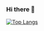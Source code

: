 
### Hi there 👋
[![Top Langs](https://github-readme-stats.vercel.app/api/top-langs/?username=Animasso&langs_count=8)](https://github.com/Animasso/github-readme-stats)
<!-- <picture>
<source 
  srcset="https://github-readme-stats.vercel.app/api?username=Animassso&show_icons=true&theme=dark"
  media="(prefers-color-scheme: dark)"
  bg_color="#42f578"
/>
<source
  srcset="https://github-readme-stats.vercel.app/api?username=Animasso&show_icons=true"
  media="(prefers-color-scheme: light), (prefers-color-scheme: no-preference)"
/>
<img src="https://github-readme-stats.vercel.app/api?username=Animasso&show_icons=true" />
</picture> -->
<!-- [![Animasso's GitHub stats](https://github-readme-stats.vercel.app/api?username=Animasso)](https://github.com/Animasso/github-readme-stats) -->
<!--
**Animasso/Animasso** is a ✨ _special_ ✨ repository because its `README.md` (this file) appears on your GitHub profile.

Here are some ideas to get you started:

- 🔭 I’m currently working on ...
- 🌱 I’m currently learning ...
- 👯 I’m looking to collaborate on ...
- 🤔 I’m looking for help with ...
- 💬 Ask me about ...
- 📫 How to reach me: ...
- 😄 Pronouns: ...
- ⚡ Fun fact: ...
-->
